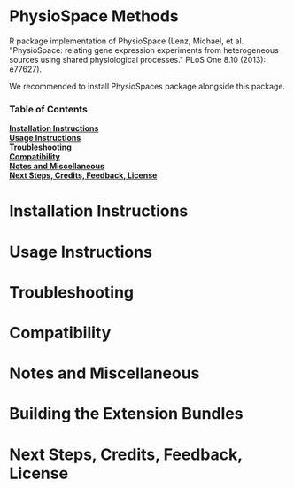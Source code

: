 <h1>PhysioSpace Methods</h1>
R package implementation of PhysioSpace (Lenz, Michael, et al. "PhysioSpace: relating gene expression experiments from heterogeneous sources using shared physiological processes." PLoS One 8.10 (2013): e77627).

We recommended to install PhysioSpaces package alongside this package.

### Table of Contents
**[Installation Instructions](#installation-instructions)**<br>
**[Usage Instructions](#usage-instructions)**<br>
**[Troubleshooting](#troubleshooting)**<br>
**[Compatibility](#compatibility)**<br>
**[Notes and Miscellaneous](#notes-and-miscellaneous)**<br>
**[Next Steps, Credits, Feedback, License](#next-steps)**<br>

# Installation Instructions
# Usage Instructions
# Troubleshooting
# Compatibility
# Notes and Miscellaneous
# Building the Extension Bundles
# Next Steps, Credits, Feedback, License
